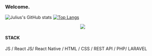 ### Welcome.
![Julius's GitHub stats](https://github-readme-stats.vercel.app/api?username=microsoftjulius&show_icons=true&theme=radical)
[![Top Langs](https://github-readme-stats.vercel.app/api/top-langs/?username=microsoftjulius)](https://github.com/microsoftjulius/github-readme-stats)

<div align="center">
   <img src="https://github-profile-trophy.vercel.app/?username=microsoftjulius&theme=flat&no-frame=true&margin-w=30" />
</div>

####  STACK

 JS / React JS/ React Native / HTML / CSS / REST API / PHP/ LARAVEL

